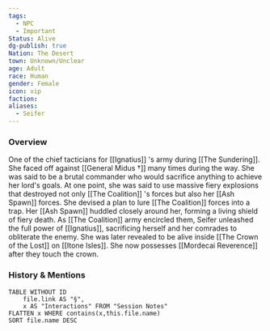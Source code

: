 ```yaml
---
tags:
  - NPC
  - Important
Status: Alive
dg-publish: true
Nation: The Desert
town: Unknown/Unclear
age: Adult
race: Human
gender: Female
icon: vip
faction: 
aliases:
  - Seifer
---
```


### Overview
One of the chief tacticians for [[Ignatius]] 's army during [[The Sundering]]. She faced off against [[General Midus †]] many times during the way. She was said to be a brutal commander who would sacrifice anything to achieve her lord's goals. At one point, she was said to use massive fiery explosions that destroyed not only [[The Coalition]] 's forces but also her [[Ash Spawn]] forces. She devised a plan to lure [[The Coalition]] forces into a trap. Her [[Ash Spawn]] huddled closely around her, forming a living shield of fiery death. As [[The Coalition]] army encircled them, Seifer unleashed the full power of [[Ignatius]], sacrificing herself and her comrades to obliterate the enemy. She was later revealed to be alive inside [[The Crown of the Lost]] on [[Itone Isles]]. She now possesses [[Mordecai Reverence]] after they touch the crown.

### History & Mentions
```dataview
TABLE WITHOUT ID
	file.link AS "§", 
	x AS "Interactions" FROM "Session Notes"
FLATTEN x WHERE contains(x,this.file.name) 
SORT file.name DESC
```